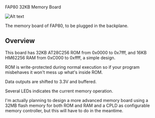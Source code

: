 FAP80 32KB Memory Board

![Alt text](http://i.imgur.com/4p9VmfO.jpg)

The memory board of FAP80, to be plugged in the backplane.

## Overview

This board has 32KB AT28C256 ROM from 0x0000 to 0x7fff, and 16KB HM62256 RAM from 0xC000 to 0xffff, a simple design.

ROM is write-protected during normal execution so if your program misbehaves it won't mess up what's inside ROM.

Data outputs are shifted to 3.3V and buffered. 

Several LEDs indicates the current memory operation.

I'm actually planning to design a more advanced memory board using a 32MB flash memory for both ROM and RAM and a CPLD as configurable memory controller, but this will have to do in the meantime.